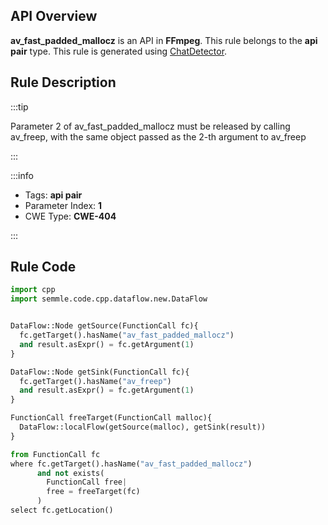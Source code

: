 ---
---


## API Overview
**av_fast_padded_mallocz** is an API in **FFmpeg**. This rule belongs to the **api pair** type. This rule is generated using [ChatDetector](../../tools/ChatDetector).
## Rule Description

:::tip

Parameter 2 of av_fast_padded_mallocz must be released by calling av_freep, with the same object passed as the 2-th argument to av_freep

:::

:::info

- Tags: **api pair**
- Parameter Index: **1**
- CWE Type: **CWE-404**

:::

## Rule Code
```python
import cpp
import semmle.code.cpp.dataflow.new.DataFlow


DataFlow::Node getSource(FunctionCall fc){
  fc.getTarget().hasName("av_fast_padded_mallocz")
  and result.asExpr() = fc.getArgument(1)
}

DataFlow::Node getSink(FunctionCall fc){
  fc.getTarget().hasName("av_freep")
  and result.asExpr() = fc.getArgument(1)
}

FunctionCall freeTarget(FunctionCall malloc){
  DataFlow::localFlow(getSource(malloc), getSink(result))
}

from FunctionCall fc
where fc.getTarget().hasName("av_fast_padded_mallocz")
      and not exists(
        FunctionCall free| 
        free = freeTarget(fc)
      )
select fc.getLocation()
```
